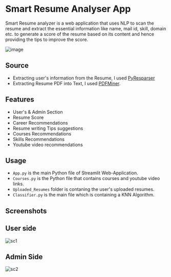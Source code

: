 

# Smart Resume Analyser App
Smart Resume analyzer is a web application that uses  NLP to scan the resume and extract the essential information like name, mail id, skill, domain etc. to generate a score of the resume based on its content and hence providing the tips to improve the score. 


![image](https://user-images.githubusercontent.com/112860792/222917991-1bc3f7d2-9d9b-47d4-a298-54a634f01d42.png)


## Source
- Extracting user's information from the Resume, I used [PyResparser](https://omkarpathak.in/pyresparser/)
- Extracting Resume PDF into Text, I used [PDFMiner](https://pypi.org/project/pdfminer/).

## Features
- User's & Admin Section
- Resume Score
- Career Recommendations
- Resume writing Tips suggestions
- Courses Recommendations
- Skills Recommendations
- Youtube video recommendations

## Usage
- `App.py` is the main Python file of Streamlit Web-Application. 
- `Courses.py` is the Python file that contains courses and youtube video links.
- `Uploaded_Resumes` folder is contaning the user's uploaded resumes.
- `Classifier.py` is the main file which is containing a KNN Algorithm. 

## Screenshots

## User side
![sc1](https://user-images.githubusercontent.com/112860792/222917808-88657507-3b2f-4982-bc22-44fda527518a.png)

## Admin Side
![sc2](https://user-images.githubusercontent.com/112860792/222917818-ab4f6b6e-47f8-49c4-871c-a40e8df3c4b1.png)


